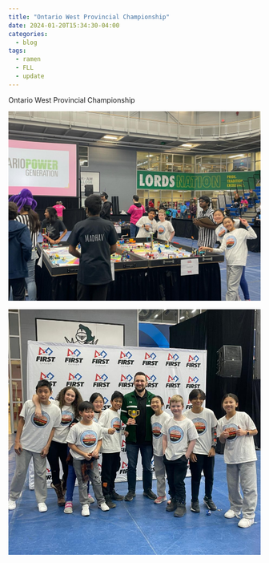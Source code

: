 ```yaml
---
title: "Ontario West Provincial Championship"
date: 2024-01-20T15:34:30-04:00
categories:
  - blog
tags:
  - ramen
  - FLL
  - update
---
```


Ontario West Provincial Championship

![western-championship-robot-competition](/assets/images/western-championship-robot-competition.jpeg)

![western-championship-award](/assets/images/western-championship-award.jpeg)